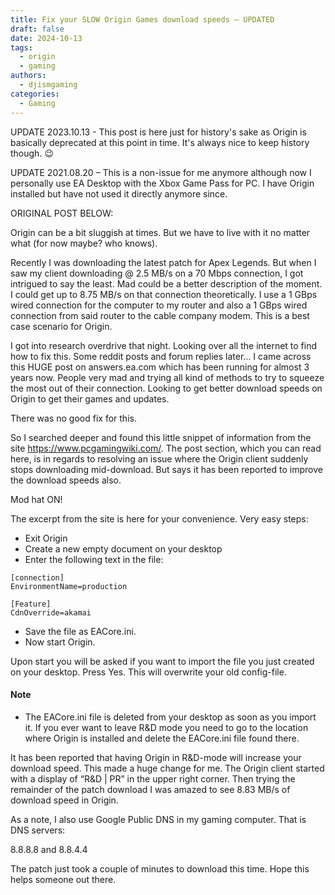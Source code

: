 ```yaml
---
title: Fix your SLOW Origin Games download speeds – UPDATED
draft: false
date: 2024-10-13
tags:
  - origin
  - gaming
authors:
  - djismgaming
categories:
  - Gaming
---
```

UPDATE 2023.10.13 - This post is here just for history's sake as Origin is basically deprecated at this point in time. It's always nice to keep history though. :wink:
<!-- more -->
UPDATE 2021.08.20 – This is a non-issue for me anymore although now I personally use EA Desktop with the Xbox Game Pass for PC. I have Origin installed but have not used it directly anymore since.

ORIGINAL POST BELOW:

Origin can be a bit sluggish at times. But we have to live with it no matter what (for now maybe? who knows).

Recently I was downloading the latest patch for Apex Legends. But when I saw my client downloading @ 2.5 MB/s on a 70 Mbps connection, I got intrigued to say the least. Mad could be a better description of the moment. I could get up to 8.75 MB/s on that connection theoretically. I use a 1 GBps wired connection for the computer to my router and also a 1 GBps wired connection from said router to the cable company modem. This is a best case scenario for Origin.

I got into research overdrive that night. Looking over all the internet to find how to fix this. Some reddit posts and forum replies later… I came across this HUGE post on answers.ea.com which has been running for almost 3 years now. People very mad and trying all kind of methods to try to squeeze the most out of their connection. Looking to get better download speeds on Origin to get their games and updates.

There was no good fix for this.

So I searched deeper and found this little snippet of information from the site https://www.pcgamingwiki.com/. The post section, which you can read here, is in regards to resolving an issue where the Origin client suddenly stops downloading mid-download. But says it has been reported to improve the download speeds also.

Mod hat ON!

The excerpt from the site is here for your convenience. Very easy steps:

- Exit Origin
- Create a new empty document on your desktop
- Enter the following text in the file:

```config
[connection]
EnvironmentName=production
 
[Feature]
CdnOverride=akamai
```

- Save the file as EACore.ini.
- Now start Origin.

Upon start you will be asked if you want to import the file you just created on your desktop.
Press Yes.
This will overwrite your old config-file.

#### Note

- The EACore.ini file is deleted from your desktop as soon as you import it. If you ever want to leave R&D mode you need to go to the location where Origin is installed and delete the EACore.ini file found there.

It has been reported that having Origin in R&D-mode will increase your download speed.
This made a huge change for me. The Origin client started with a display of “R&D | PR” in the upper right corner. Then trying the remainder of the patch download I was amazed to see 8.83 MB/s of download speed in Origin.

As a note, I also use Google Public DNS in my gaming computer. That is DNS servers:

8.8.8.8 and 8.8.4.4

The patch just took a couple of minutes to download this time. Hope this helps someone out there.